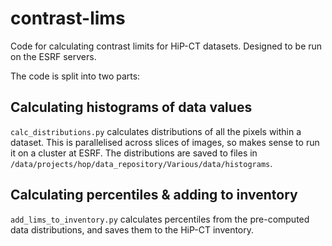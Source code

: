 # contrast-lims

Code for calculating contrast limits for HiP-CT datasets.
Designed to be run on the ESRF servers.

The code is split into two parts:

## Calculating histograms of data values
`calc_distributions.py` calculates distributions of all the pixels within a dataset.
This is parallelised across slices of images, so makes sense to run it on a cluster at ESRF.
The distributions are saved to files in `/data/projects/hop/data_repository/Various/data/histograms`.

## Calculating percentiles & adding to inventory
`add_lims_to_inventory.py` calculates percentiles from the pre-computed data distributions, and saves them to the HiP-CT inventory.
